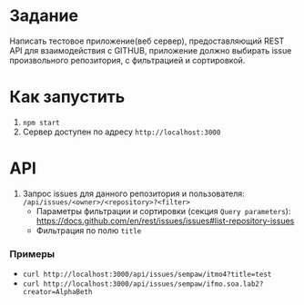 # Задание
Написать тестовое приложение(веб сервер), предоставляющий REST API для взаимодействия с GITHUB, приложение должно выбирать issue произвольного репозитория, с фильтрацией и сортировкой.
# Как запустить
1. `npm start`
1. Сервер доступен по адресу `http://localhost:3000`
# API
1. Запрос issues для данного репозитория и пользователя: `/api/issues/<owner>/<repository>?<filter>` 
    - Параметры фильтрации  и сортировки (секция `Query parameters`): https://docs.github.com/en/rest/issues/issues#list-repository-issues
    - Фильтрация по полю `title`
### Примеры
 * `curl http://localhost:3000/api/issues/sempaw/itmo4?title=test`
 * `curl http://localhost:3000/api/issues/sempaw/ifmo.soa.lab2?creator=AlphaBeth`
